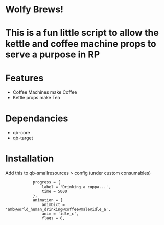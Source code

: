# Wolfy Brews! 

# This is a fun little script to allow the kettle and coffee machine props to serve a purpose in RP

# Features 
- Coffee Machines make Coffee
- Kettle props make Tea 

# Dependancies 
- qb-core
- qb-target

# Installation

Add this to qb-smallresources > config (under custom consumables)
```        ['cuppatea'] = {
            progress = {
                label = 'Drinking a cuppa...',
                time = 5000
            },
            animation = {
                animDict = 'amb@world_human_drinking@coffee@male@idle_a',
                anim = 'idle_c',
                flags = 8,
            },
            prop = {
                model = 'v_res_mcofcupdirt',
                bone = 28422,
                coords = vector3(0.0, 0.0, 0.0),
                rotation = vector3(0.0, 0.0, 0.0),
            },
            replenish = {
                type = 'Thirst',
                replenish = math.random(20, 40),
                isAlcohol = false, 
                event = false, 
                server = false 
            }
        },
        ['cuppacoffee'] = {
            progress = {
                label = 'Drinking a cuppa...',
                time = 5000
            },
            animation = {
                animDict = 'amb@world_human_drinking@coffee@male@idle_a',
                anim = 'idle_c',
                flags = 8,
            },
            prop = {
                model = 'p_amb_coffeecup_01',
                bone = 28422,
                coords = vector3(0.0, 0.0, 0.0),
                rotation = vector3(0.0, 0.0, 0.0),
            },
            replenish = {
                type = 'Thirst',
                replenish = math.random(20, 40),
                isAlcohol = false,
                event = false, 
                server = false 
            }
        },```

Add these items to your qb-core > shared > items.lua
```    cuppacoffee                 = { name = 'cuppacoffee', label = 'Cup of Coffee', weight = 500, type = 'item', image = 'cuppacoffee.png', unique = false, useable = true, shouldClose = true, description = 'For all the thirsty out there' },
    cuppatea                 = { name = 'cuppatea', label = 'Cup of Tea', weight = 500, type = 'item', image = 'cuppatea.png', unique = false, useable = true, shouldClose = true, description = 'For all the thirsty out there' },```

Take the sounds from [SOUNDS] and place them in your interact-sound > client > html > sounds

Take the images from [IMG] and place them in qb-inventory > html > images

Add `ensure wolfy-brews` to your server cfg

Then enjoy! 



